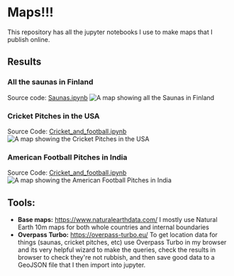 # Maps!!!

This repository has all the jupyter notebooks I use to make maps that I publish online.

## Results
### All the saunas in Finland
Source code: [Saunas.ipynb](../master/notebooks/Saunas.ipynb)
![A map showing all the Saunas in Finland](../master/output/final/finland_saunas.png)

### Cricket Pitches in the USA
Source Code: [Cricket_and_football.ipynb](../master/notebooks/Cricket_and_football.ipynb)
![A map showing the Cricket Pitches in the USA](../master/output/final/cricket_USA.png)

### American Football Pitches in India
Source Code: [Cricket_and_football.ipynb](../master/notebooks/Cricket_and_football.ipynb)
![A map showing the American Football Pitches in India](../master/output/final/AmericanFootball_India.png)


## Tools:
* **Base maps:** https://www.naturalearthdata.com/
I mostly use Natural Earth 10m maps for both whole countries and internal boundaries
* **Overpass Turbo:** https://overpass-turbo.eu/
To get location data for things (saunas, cricket pitches, etc) use Overpass Turbo in my browser and its very helpful wizard to make the queries, check the results in browser to check they're not rubbish, and then save good data to a GeoJSON file that I then import into jupyter. 
